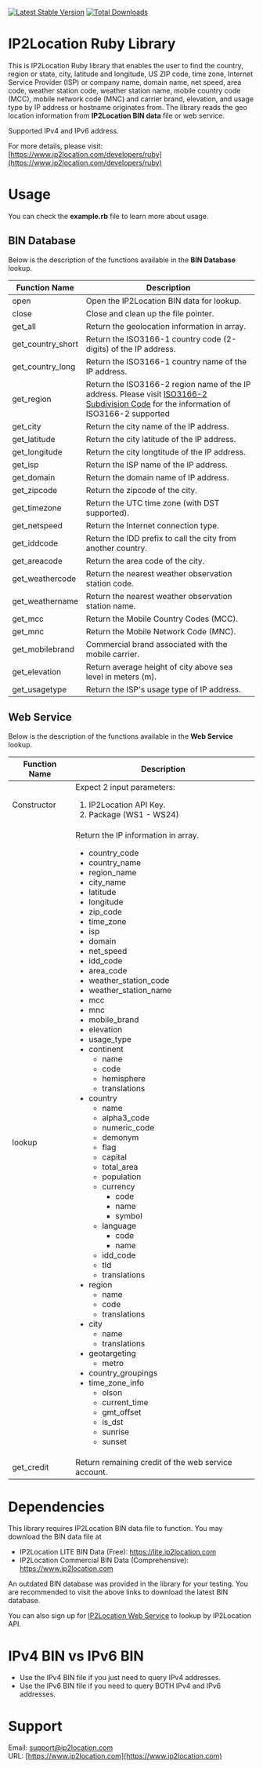 [![Latest Stable Version](https://img.shields.io/gem/v/ip2location_ruby.svg)](https://rubygems.org/gems/ip2location_ruby)
[![Total Downloads](https://img.shields.io/gem/dt/ip2location_ruby.svg)](https://rubygems.org/gems/ip2location_ruby)

# IP2Location Ruby Library
This is IP2Location Ruby library that enables the user to find the country, region or state, city, latitude and longitude, US ZIP code, time zone, Internet Service Provider (ISP) or company name, domain name, net speed, area code, weather station code, weather station name, mobile country code (MCC), mobile network code (MNC) and carrier brand, elevation, and usage type by IP address or hostname originates from.  The library reads the geo location information from **IP2Location BIN data** file or web service.

Supported IPv4 and IPv6 address.

For more details, please visit:
[https://www.ip2location.com/developers/ruby](https://www.ip2location.com/developers/ruby)

# Usage
You can check the **example.rb** file to learn more about usage.

## BIN Database
Below is the description of the functions available in the **BIN Database** lookup.

| Function Name | Description |
|---|---|
| open | Open the IP2Location BIN data for lookup. |
| close | Close and clean up the file pointer. |
| get_all | Return the geolocation information in array. |
| get_country_short | Return the ISO3166-1 country code (2-digits) of the IP address. |
| get_country_long  | Return the ISO3166-1 country name of the IP address. |
| get_region | Return the ISO3166-2 region name of the IP address. Please visit [ISO3166-2 Subdivision Code](https://www.ip2location.com/free/iso3166-2) for the information of ISO3166-2 supported |
| get_city | Return the city name of the IP address. |
| get_latitude | Return the city latitude of the IP address. |
| get_longitude | Return the city longtitude of the IP address. |
| get_isp | Return the ISP name of the IP address. |
| get_domain | Return the domain name of IP address. |
| get_zipcode | Return the zipcode of the city. |
| get_timezone | Return the UTC time zone (with DST supported). |
| get_netspeed | Return the Internet connection type. |
| get_iddcode | Return the IDD prefix to call the city from another country. |
| get_areacode | Return the area code of the city. |
| get_weathercode | Return the nearest weather observation station code. |
| get_weathername | Return the nearest weather observation station name. |
| get_mcc | Return the Mobile Country Codes (MCC). |
| get_mnc | Return the Mobile Network Code (MNC). |
| get_mobilebrand | Commercial brand associated with the mobile carrier. |
| get_elevation | Return average height of city above sea level in meters (m). |
| get_usagetype | Return the ISP's usage type of IP address. |


## Web Service
Below is the description of the functions available in the **Web Service** lookup.

| Function Name | Description |
|---|---|
| Constructor | Expect 2 input parameters:<ol><li>IP2Location API Key.</li><li>Package (WS1 - WS24)</li></ol> |
| lookup | Return the IP information in array.<ul><li>country_code</li><li>country_name</li><li>region_name</li><li>city_name</li><li>latitude</li><li>longitude</li><li>zip_code</li><li>time_zone</li><li>isp</li><li>domain</li><li>net_speed</li><li>idd_code</li><li>area_code</li><li>weather_station_code</li><li>weather_station_name</li><li>mcc</li><li>mnc</li><li>mobile_brand</li><li>elevation</li><li>usage_type</li><li>continent<ul><li>name</li><li>code</li><li>hemisphere</li><li>translations</li></ul></li><li>country<ul><li>name</li><li>alpha3_code</li><li>numeric_code</li><li>demonym</li><li>flag</li><li>capital</li><li>total_area</li><li>population</li><li>currency<ul><li>code</li><li>name</li><li>symbol</li></ul></li><li>language<ul><li>code</li><li>name</li></ul></li><li>idd_code</li><li>tld</li><li>translations</li></ul></li><li>region<ul><li>name</li><li>code</li><li>translations</li></ul></li><li>city<ul><li>name</li><li>translations</li></ul></li><li>geotargeting<ul><li>metro</li></ul></li><li>country_groupings</li><li>time_zone_info<ul><li>olson</li><li>current_time</li><li>gmt_offset</li><li>is_dst</li><li>sunrise</li><li>sunset</li></ul></li><ul> |
| get_credit | Return remaining credit of the web service account. |

# Dependencies
This library requires IP2Location BIN data file to function. You may download the BIN data file at
* IP2Location LITE BIN Data (Free): https://lite.ip2location.com
* IP2Location Commercial BIN Data (Comprehensive): https://www.ip2location.com

An outdated BIN database was provided in the library for your testing. You are recommended to visit the above links to download the latest BIN database.

You can also sign up for [IP2Location Web Service](https://www.ip2location.com/web-service/ip2location) to lookup by IP2Location API.

# IPv4 BIN vs IPv6 BIN
* Use the IPv4 BIN file if you just need to query IPv4 addresses.
* Use the IPv6 BIN file if you need to query BOTH IPv4 and IPv6 addresses.

# Support

Email: support@ip2location.com  
URL: [https://www.ip2location.com](https://www.ip2location.com)
